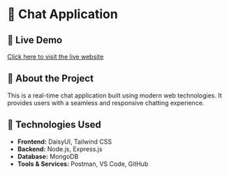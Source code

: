 # 💬 Chat Application  

## 🚀 Live Demo  
[Click here to visit the live website](https://chat-application-o1e2.onrender.com)

## 📌 About the Project  
This is a real-time chat application built using modern web technologies. It provides users with a seamless and responsive chatting experience.  

## 🔧 Technologies Used  
- **Frontend:** DaisyUI, Tailwind CSS  
- **Backend:** Node.js, Express.js  
- **Database:** MongoDB  
- **Tools & Services:** Postman, VS Code, GitHub  
